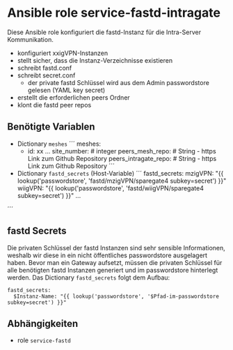 # Ansible role service-fastd-intragate

Diese Ansible role konfiguriert die fastd-Instanz für die Intra-Server Kommunikation.

- konfiguriert xxigVPN-Instanzen
- stellt sicher, dass die Instanz-Verzeichnisse existieren
- schreibt fastd.conf
- schreibt secret.conf
  - der private fastd Schlüssel wird aus dem Admin passwordstore gelesen (YAML key secret)
- erstellt die erforderlichen peers Ordner
- klont die fastd peer repos

## Benötigte Variablen

- Dictionary `meshes`
´´´
meshes:
  - id: xx
...
    site_number: # integer
    peers_mesh_repo: # String - https Link zum Github Repository
    peers_intragate_repo: # String - https Link zum Github Repository
´´´
- Dictionary `fastd_secrets` (Host-Variable)
´´´
fastd_secrets:
  mzigVPN: "{{ lookup('passwordstore', 'fastd/mzigVPN/sparegate4 subkey=secret') }}"
  wiigVPN: "{{ lookup('passwordstore', 'fastd/wiigVPN/sparegate4 subkey=secret') }}"
  ...

´´´

## fastd Secrets

Die privaten Schlüssel der fastd Instanzen sind sehr sensible Informationen, weshalb wir diese in ein nicht öffentliches passwordstore ausgelagert haben.
Bevor man ein Gateway aufsetzt, müssen die privaten Schlüssel für alle benötigten fastd Instanzen generiert und im passwordstore hinterlegt werden.
Das Dictionary `fastd_secrets` folgt dem Aufbau:
```
fastd_secrets:
  $Instanz-Name: "{{ lookup('passwordstore', '$Pfad-im-passwordstore subkey=secret') }}"
```

## Abhängigkeiten

- role `service-fastd`
